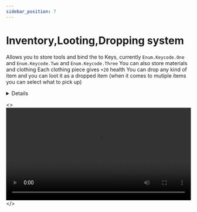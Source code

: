 ```yaml
---
sidebar_position: 7
---
```


# Inventory,Looting,Dropping system

Allows you to store tools and bind the to Keys, currently `Enum.Keycode.One` and `Enum.Keycode.Two` and `Enum.Keycode.Three`
You can also store materials and clothing
Each clothing piece gives `+20` health
You can drop any kind of item and you can loot it as a dropped item (when it comes to mutiple items you can select what to pick up)


<details>
  <summary>Details</summary>
  <div>
    <div>
    Uses `UI elements` for the whole Inventory and prompt's
    Accepts `inf` amount of material type
    Easily Editable
    </div>
  </div>
</details>



<>
  <video controls width="100%">
    <source src="https://cdn.discordapp.com/attachments/1163422436830740550/1163422437552181289/2023-10-16_12-20-35.mp4" type="video/mp4" />
    Your browser does not support the video tag.
  </video>
</>

